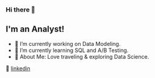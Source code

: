 ### Hi there 👋

## I'm an Analyst!

- 🔭  I’m currently working on Data Modeling.
- 🌱  I’m currently learning SQL and A/B Testing.
- 💜  About Me: Love traveling & exploring Data Science.

👔 [linkedin][linkedin]

[linkedin]: https://www.linkedin.com/in/xinyue-liu-237641169/
